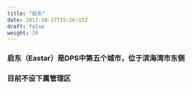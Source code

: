 ```yaml
---
title: "启东"
date: 2017-10-17T15:26:15Z
draft: false
weight: 20
---
```


### 启东（Eastar）是DPS中第五个城市，位于滨海湾市东侧
### 目前不设下属管理区